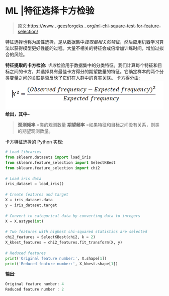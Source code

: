 # ML |特征选择卡方检验

> 原文:[https://www . geesforgeks . org/ml-chi-square-test-for-feature-selection/](https://www.geeksforgeeks.org/ml-chi-square-test-for-feature-selection/)

特征选择也称为属性选择，是从数据集中*提取最相关的特征*，然后应用机器学习算法以获得模型更好性能的过程。大量不相关的特征会成倍增加训练时间，增加过拟合的风险。

**特征提取的卡方检验:**
*卡方*检验用于数据集中的分类特征。我们计算每个特征和目标之间的卡方，并选择具有最佳卡方得分的期望数量的特征。它确定样本的两个分类变量之间的关联是否反映了它们在人群中的真实关联。
卡方得分由:
![](img/897a0155c4992a7d9985644afc6e5b5f.png)
**给出，其中–**

> **观测频率** =类的观测数量
> **期望频率** =如果特征和目标之间没有关系，则类的期望观测数量。

卡方特征选择的 Python 实现:

```py
# Load libraries
from sklearn.datasets import load_iris
from sklearn.feature_selection import SelectKBest
from sklearn.feature_selection import chi2

# Load iris data
iris_dataset = load_iris()

# Create features and target
X = iris_dataset.data
y = iris_dataset.target

# Convert to categorical data by converting data to integers
X = X.astype(int)

# Two features with highest chi-squared statistics are selected
chi2_features = SelectKBest(chi2, k = 2)
X_kbest_features = chi2_features.fit_transform(X, y)

# Reduced features
print('Original feature number:', X.shape[1])
print('Reduced feature number:', X_kbest.shape[1])
```

**输出:**

```py
Original feature number: 4
Reduced feature number : 2
```